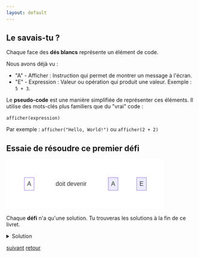 ```yaml
---
layout: default
---
```


## Le savais-tu ?

Chaque face des **dés blancs** représente un élément de code.

Nous avons déjà vu :

* "A" - Afficher : Instruction qui permet de montrer un message à l'écran.
* "E" - Expression : Valeur ou opération qui produit une valeur. Exemple : `5 + 3`.

Le **pseudo-code** est une manière simplifiée de représenter ces éléments. Il utilise des mots-clés plus familiers que du "vrai" code :

    afficher(expression)

Par exemple : `afficher("Hello, World!")` ou `afficher(2 + 2)`

## Essaie de résoudre ce premier **défi**

![](assets/1.png)

Chaque **défi** n'a qu'une solution. Tu trouveras les solutions à la fin de ce livret.

<details markdown="on">
<summary>Solution</summary>

<img src="assets/1s.png" alt="">
</details>

[suivant](./4)
[retour](./2)
